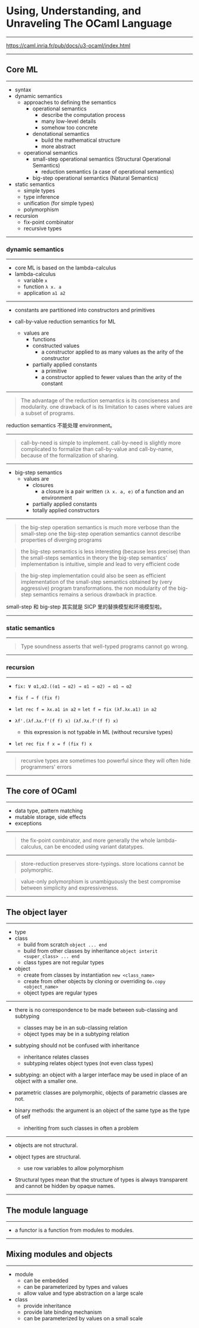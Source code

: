 # Using, Understanding, and Unraveling The OCaml Language

---

https://caml.inria.fr/pub/docs/u3-ocaml/index.html

---

## Core ML

---

- syntax
- dynamic semantics
    - approaches to defining the semantics
        - operational semantics
            - describe the computation process
            - many low-level details
            - somehow too concrete
        - denotational semantics
            - build the mathematical structure
            - more abstract
    - operational semantics
        - small-step operational semantics (Structural Operational Semantics)
            - reduction semantics (a case of operational semantics)
        - big-step operational semantics (Natural Semantics)
- static semantics
    - simple types
    - type inference
    - unification (for simple types)
    - polymorphism
- recursion
    - fix-point combinator
    - recursive types

---

### dynamic semantics

---

- core ML is based on the lambda-calculus
- lambda-calculus
    - variable `x`
    - function `λ x. a`
    - application `a1 a2`

---

- constants are partitioned into constructors and primitives

- call-by-value reduction semantics for ML
    - values are
        - functions
        - constructed values
            - a constructor applied to as many values as the arity of the constructor
        - partially applied constants
            - a primitive
            - a constructor applied to fewer values than the arity of the constant

---

> The advantage of the reduction semantics is its conciseness and modularity.
> one drawback of is its limitation to cases where values are a subset of programs.

reduction semantics 不能处理 environment。

---

> call-by-need is simple to implement.
> call-by-need is slightly more complicated to formalize than call-by-value and
> call-by-name, because of the formalization of sharing.

---

- big-step semantics
    - values are
        - closures
            - a closure is a pair written `⟨λ x. a, e⟩` of a function and an environment
        - partially applied constants
        - totally applied constructors

---

> the big-step operation semantics is much more verbose than the small-step one
> the big-step operation semantics cannot describe properties of diverging programs

> the big-step semantics is less interesting (because less precise) than the small-steps semantics in theory
> the big-step semantics' implementation is intuitive, simple and lead to very efficient code

> the big-step implementation could also be seen as efficient implementation of the small-step semantics obtained by (very aggressive) program transformations.
> the non modularity of the big-step semantics remains a serious drawback in practice.

small-step 和 big-step 其实就是 SICP 里的替换模型和环境模型啦。

---

### static semantics

---

> Type soundness asserts that well-typed programs cannot go wrong.

---

### recursion

---

- `fix: ∀ α1,α2.((α1 → α2) → α1 → α2) → α1 → α2`
- `fix f → f (fix f)`
- `let rec f = λx.a1 in a2` = `let f = fix (λf.λx.a1) in a2`
- `λf'.(λf.λx.f'(f f) x) (λf.λx.f'(f f) x)`
    - this expression is not typable in ML (without recursive types)

- `let rec fix f x = f (fix f) x`

---

> recursive types are sometimes too powerful since they will often hide
> programmers' errors

---

## The core of OCaml

---

- data type, pattern matching
- mutable storage, side effects
- exceptions

---

> the fix-point combinator, and more generally the whole lambda-calculus,
> can be encoded using variant datatypes.

---

> store-reduction preserves store-typings.
> store locations cannot be polymorphic.

> value-only polymorphism is unambiguously the best compromise between
> simplicity and expressiveness.

---

## The object layer

---

- type
- class
    - build from scratch `object ... end`
    - build from other classes by inheritance `object interit <super_class> ... end`
    - class types are not regular types
- object
    - create from classes by instantiation `new <class_name>`
    - create from other objects by cloning or overriding `Oo.copy <object_name>`
    - object types are regular types

---

- there is no correspondence to be made between sub-classing and subtyping
    - classes may be in an sub-classing relation
    - object types may be in a subtyping relation
- subtyping should not be confused with inheritance
    - inheritance relates classes
    - subtyping relates object types (not even class types)

- subtyping: an object with a larger interface may be used in place of an object
    with a smaller one.
- parametric classes are polymorphic, objects of parametric classes are not.

- binary methods: the argument is an object of the same type as the type of self
    - inheriting from such classes in often a problem

---

- objects are not structural.
- object types are structural.
    - use row variables to allow polymorphism

- Structural types mean that the structure of types is always transparent and
    cannot be hidden by opaque names.

---

## The module language

---

- a functor is a function from modules to modules.

---

## Mixing modules and objects

---

- module
    - can be embedded
    - can be parameterized by types and values
    - allow value and type abstraction on a large scale
- class
    - provide inheritance
    - provide late binding mechanism
    - can be parameterized by values on a small scale
